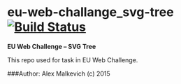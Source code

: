 # eu-web-challange_svg-tree [![Build Status](https://travis-ci.org/gund/eu-web-challange_svg-tree.svg)](https://travis-ci.org/gund/eu-web-challange_svg-tree)

**EU Web Challenge – SVG Tree**

This repo used for task in EU Web Challenge.

###Author: Alex Malkevich (c) 2015